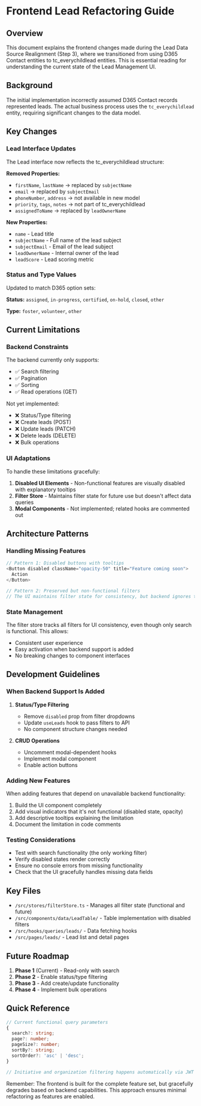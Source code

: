 # Frontend Lead Refactoring Guide

## Overview

This document explains the frontend changes made during the Lead Data Source Realignment (Step 3), where we transitioned from using D365 Contact entities to tc_everychildlead entities. This is essential reading for understanding the current state of the Lead Management UI.

## Background

The initial implementation incorrectly assumed D365 Contact records represented leads. The actual business process uses the `tc_everychildlead` entity, requiring significant changes to the data model.

## Key Changes

### Lead Interface Updates

The Lead interface now reflects the tc_everychildlead structure:

**Removed Properties:**
- `firstName`, `lastName` → replaced by `subjectName`
- `email` → replaced by `subjectEmail`
- `phoneNumber`, `address` → not available in new model
- `priority`, `tags`, `notes` → not part of tc_everychildlead
- `assignedToName` → replaced by `leadOwnerName`

**New Properties:**
- `name` - Lead title
- `subjectName` - Full name of the lead subject
- `subjectEmail` - Email of the lead subject
- `leadOwnerName` - Internal owner of the lead
- `leadScore` - Lead scoring metric

### Status and Type Values

Updated to match D365 option sets:

**Status:** `assigned`, `in-progress`, `certified`, `on-hold`, `closed`, `other`

**Type:** `foster`, `volunteer`, `other`

## Current Limitations

### Backend Constraints

The backend currently only supports:
- ✅ Search filtering
- ✅ Pagination
- ✅ Sorting
- ✅ Read operations (GET)

Not yet implemented:
- ❌ Status/Type filtering
- ❌ Create leads (POST)
- ❌ Update leads (PATCH)
- ❌ Delete leads (DELETE)
- ❌ Bulk operations

### UI Adaptations

To handle these limitations gracefully:

1. **Disabled UI Elements** - Non-functional features are visually disabled with explanatory tooltips
2. **Filter Store** - Maintains filter state for future use but doesn't affect data queries
3. **Modal Components** - Not implemented; related hooks are commented out

## Architecture Patterns

### Handling Missing Features

```typescript
// Pattern 1: Disabled buttons with tooltips
<Button disabled className="opacity-50" title="Feature coming soon">
  Action
</Button>

// Pattern 2: Preserved but non-functional filters
// The UI maintains filter state for consistency, but backend ignores them
```

### State Management

The filter store tracks all filters for UI consistency, even though only search is functional. This allows:
- Consistent user experience
- Easy activation when backend support is added
- No breaking changes to component interfaces

## Development Guidelines

### When Backend Support Is Added

1. **Status/Type Filtering**
   - Remove `disabled` prop from filter dropdowns
   - Update `useLeads` hook to pass filters to API
   - No component structure changes needed

2. **CRUD Operations**
   - Uncomment modal-dependent hooks
   - Implement modal component
   - Enable action buttons

### Adding New Features

When adding features that depend on unavailable backend functionality:

1. Build the UI component completely
2. Add visual indicators that it's not functional (disabled state, opacity)
3. Add descriptive tooltips explaining the limitation
4. Document the limitation in code comments

### Testing Considerations

- Test with search functionality (the only working filter)
- Verify disabled states render correctly
- Ensure no console errors from missing functionality
- Check that the UI gracefully handles missing data fields

## Key Files

- `/src/stores/filterStore.ts` - Manages all filter state (functional and future)
- `/src/components/data/LeadTable/` - Table implementation with disabled filters
- `/src/hooks/queries/leads/` - Data fetching hooks
- `/src/pages/leads/` - Lead list and detail pages

## Future Roadmap

1. **Phase 1** (Current) - Read-only with search
2. **Phase 2** - Enable status/type filtering
3. **Phase 3** - Add create/update functionality
4. **Phase 4** - Implement bulk operations

## Quick Reference

```typescript
// Current functional query parameters
{
  search?: string;
  page?: number;
  pageSize?: number;
  sortBy?: string;
  sortOrder?: 'asc' | 'desc';
}

// Initiative and organization filtering happens automatically via JWT
```

Remember: The frontend is built for the complete feature set, but gracefully degrades based on backend capabilities. This approach ensures minimal refactoring as features are enabled.